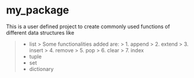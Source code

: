 # my_package

This is a user defined project to create commonly used functions of different data structures like 

> - list
    > Some functionalities added are:
    > 1. append
    > 2. extend
    > 3. insert
    > 4. remove
    > 5. pop
    > 6. clear
    > 7. index
> - tuple
> - set
> - dictionary
